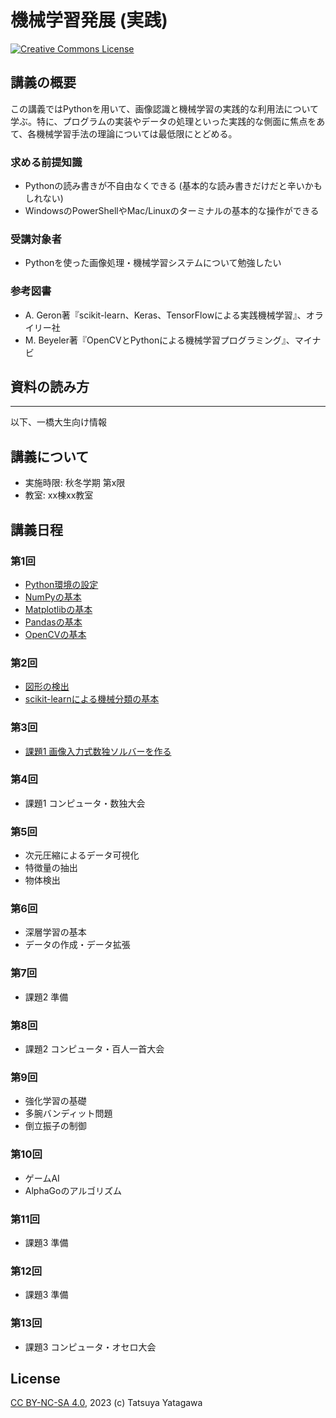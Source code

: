 機械学習発展 (実践)
===

<a rel="license" href="http://creativecommons.org/licenses/by-nc-sa/4.0/"><img alt="Creative Commons License" style="border-width:0" src="https://i.creativecommons.org/l/by-nc-sa/4.0/88x31.png" /></a><br/>

## 講義の概要

この講義ではPythonを用いて、画像認識と機械学習の実践的な利用法について学ぶ。特に、プログラムの実装やデータの処理といった実践的な側面に焦点をあて、各機械学習手法の理論については最低限にとどめる。

### 求める前提知識
- Pythonの読み書きが不自由なくできる (基本的な読み書きだけだと辛いかもしれない)
- WindowsのPowerShellやMac/Linuxのターミナルの基本的な操作ができる

### 受講対象者
- Pythonを使った画像処理・機械学習システムについて勉強したい

### 参考図書
- A. Geron著『scikit-learn、Keras、TensorFlowによる実践機械学習』、オライリー社
- M. Beyeler著『OpenCVとPythonによる機械学習プログラミング』、マイナビ

## 資料の読み方

---

以下、一橋大生向け情報

## 講義について
- 実施時限: 秋冬学期 第x限
- 教室: xx棟xx教室

## 講義日程

### 第1回
- [Python環境の設定](setup-python)
- [NumPyの基本](numpy)
- [Matplotlibの基本](matplotlib)
- [Pandasの基本](pandas)
- [OpenCVの基本](opencv)

### 第2回
- [図形の検出](figure-detection)
- [scikit-learnによる機械分類の基本](scikit-learn)

### 第3回
- [課題1 画像入力式数独ソルバーを作る](exercise-sudoku)

### 第4回
- 課題1 コンピュータ・数独大会

### 第5回
- 次元圧縮によるデータ可視化
- 特徴量の抽出
- 物体検出

### 第6回
- 深層学習の基本
- データの作成・データ拡張

### 第7回
- 課題2 準備

### 第8回
- 課題2 コンピュータ・百人一首大会

### 第9回
- 強化学習の基礎
- 多腕バンディット問題
- 倒立振子の制御

### 第10回
- ゲームAI
- AlphaGoのアルゴリズム

### 第11回
- 課題3 準備

### 第12回
- 課題3 準備

### 第13回
- 課題3 コンピュータ・オセロ大会

## License

[CC BY-NC-SA 4.0](http://creativecommons.org/licenses/by-nc-sa/4.0/), 2023 (c) Tatsuya Yatagawa
